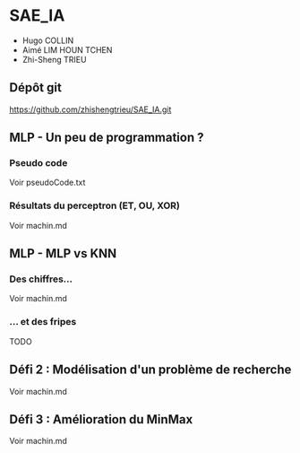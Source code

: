 # SAE_IA
- Hugo COLLIN
- Aimé LIM HOUN TCHEN
- Zhi-Sheng TRIEU
## Dépôt git
https://github.com/zhishengtrieu/SAE_IA.git
## MLP - Un peu de programmation ?
### Pseudo code
Voir pseudoCode.txt
### Résultats du perceptron (ET, OU, XOR)
Voir machin.md

## MLP - MLP vs KNN
### Des chiffres...
Voir machin.md
### ... et des fripes
TODO

## Défi 2 : Modélisation d'un problème de recherche 
Voir machin.md

## Défi 3 : Amélioration du MinMax
Voir machin.md